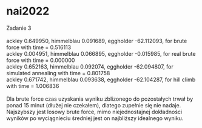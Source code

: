 # nai2022

Zadanie 3<br>
<br>
ackley 0.649950, himmelblau 0.091689, eggholder -62.112093, for brute force with time = 0.516113 <br>
ackley 0.004951, himmelblau 0.066895, eggholder -0.015985, for real brute force with time = 0.000000 <br>
ackley 0.652163, himmelblau 0.092074, eggholder -62.094807, for simulated annealing with time = 0.801758 <br>
ackley 0.671742, himmelblau 0.093638, eggholder -62.104287, for hill climb with time = 1.006836 <br>
<br>
Dla brute force czas uzyskania wyniku zblizonego do pozostałych trwał by ponad 15 minut (dłużej nie czekałem), dlatego zupełnie się nie nadaje. <br>
Najszybszy jest losowy brute force, mimo niejednostajnej dokładności wyników po wyciągnieciu średniej jest on najbliższy idealnego wyniku. <br>

